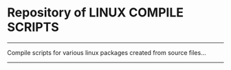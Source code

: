 # Repository of LINUX COMPILE SCRIPTS

---

Compile scripts for various linux packages created from source files...

---
